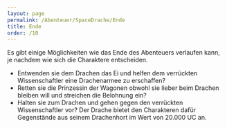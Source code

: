 ```yaml
---
layout: page
permalink: /Abenteuer/SpaceDrache/Ende
title: Ende
order: /10
---
```


Es gibt einige Möglichkeiten wie das Ende des Abenteuers verlaufen kann, je nachdem wie sich die Charaktere entscheiden.

- Entwenden sie dem Drachen das Ei und helfen dem verrückten Wissenschaftler eine Drachenarmee zu erschaffen?
- Retten sie die Prinzessin der Wagonen obwohl sie lieber beim Drachen bleiben will und streichen die Belohnung ein?
- Halten sie zum Drachen und gehen gegen den verrückten Wissenschaftler vor? Der Drache bietet den Charakteren dafür Gegenstände aus seinem Drachenhort im Wert von 20.000 UC an.
